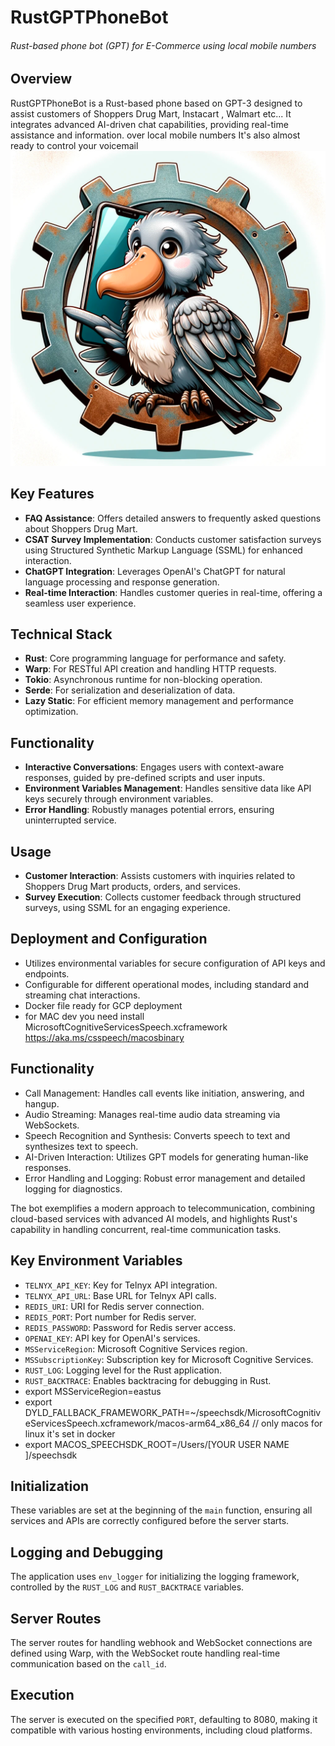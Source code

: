 # RustGPTPhoneBot
###### Rust-based phone bot (GPT) for E-Commerce using local mobile numbers


## Overview
RustGPTPhoneBot is a Rust-based phone based on GPT-3 designed to assist customers of Shoppers Drug Mart, Instacart , Walmart etc... It integrates advanced AI-driven chat capabilities, providing real-time assistance and information.
over local mobile numbers
It's also almost ready to control your voicemail 
![img.png](img.png)
## Key Features
- **FAQ Assistance**: Offers detailed answers to frequently asked questions about Shoppers Drug Mart.
- **CSAT Survey Implementation**: Conducts customer satisfaction surveys using Structured Synthetic Markup Language (SSML) for enhanced interaction.
- **ChatGPT Integration**: Leverages OpenAI's ChatGPT for natural language processing and response generation.
- **Real-time Interaction**: Handles customer queries in real-time, offering a seamless user experience.

## Technical Stack
- **Rust**: Core programming language for performance and safety.
- **Warp**: For RESTful API creation and handling HTTP requests.
- **Tokio**: Asynchronous runtime for non-blocking operation.
- **Serde**: For serialization and deserialization of data.
- **Lazy Static**: For efficient memory management and performance optimization.

## Functionality
- **Interactive Conversations**: Engages users with context-aware responses, guided by pre-defined scripts and user inputs.
- **Environment Variables Management**: Handles sensitive data like API keys securely through environment variables.
- **Error Handling**: Robustly manages potential errors, ensuring uninterrupted service.

## Usage
- **Customer Interaction**: Assists customers with inquiries related to Shoppers Drug Mart products, orders, and services.
- **Survey Execution**: Collects customer feedback through structured surveys, using SSML for an engaging experience.

## Deployment and Configuration
- Utilizes environmental variables for secure configuration of API keys and endpoints.
- Configurable for different operational modes, including standard and streaming chat interactions.
- Docker file ready for GCP deployment
- for MAC dev you need install MicrosoftCognitiveServicesSpeech.xcframework https://aka.ms/csspeech/macosbinary 

Functionality
-------------

-   Call Management: Handles call events like initiation, answering, and hangup.
-   Audio Streaming: Manages real-time audio data streaming via WebSockets.
-   Speech Recognition and Synthesis: Converts speech to text and synthesizes text to speech.
-   AI-Driven Interaction: Utilizes GPT models for generating human-like responses.
-   Error Handling and Logging: Robust error management and detailed logging for diagnostics.

The bot exemplifies a modern approach to telecommunication, combining cloud-based services with advanced AI models, and highlights Rust's capability in handling concurrent, real-time communication tasks.

## Key Environment Variables
- `TELNYX_API_KEY`: Key for Telnyx API integration.
- `TELNYX_API_URL`: Base URL for Telnyx API calls.
- `REDIS_URI`: URI for Redis server connection.
- `REDIS_PORT`: Port number for Redis server.
- `REDIS_PASSWORD`: Password for Redis server access.
- `OPENAI_KEY`: API key for OpenAI's services.
- `MSServiceRegion`: Microsoft Cognitive Services region.
- `MSSubscriptionKey`: Subscription key for Microsoft Cognitive Services.
- `RUST_LOG`: Logging level for the Rust application.
- `RUST_BACKTRACE`: Enables backtracing for debugging in Rust.
- export MSServiceRegion=eastus
- export DYLD_FALLBACK_FRAMEWORK_PATH=~/speechsdk/MicrosoftCognitiveServicesSpeech.xcframework/macos-arm64_x86_64 // only macos for linux it's set in docker
- export MACOS_SPEECHSDK_ROOT=/Users/[YOUR USER NAME ]/speechsdk

## Initialization
These variables are set at the beginning of the `main` function, ensuring all services and APIs are correctly configured before the server starts.

## Logging and Debugging
The application uses `env_logger` for initializing the logging framework, controlled by the `RUST_LOG` and `RUST_BACKTRACE` variables.

## Server Routes
The server routes for handling webhook and WebSocket connections are defined using Warp, with the WebSocket route handling real-time communication based on the `call_id`.

## Execution
The server is executed on the specified `PORT`, defaulting to 8080, making it compatible with various hosting environments, including cloud platforms.